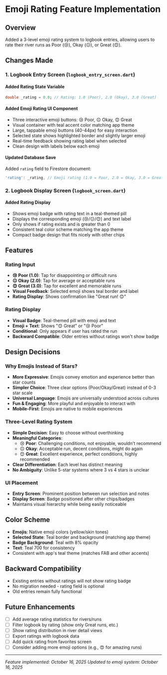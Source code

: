 # Emoji Rating Feature Implementation

## Overview
Added a 3-level emoji rating system to logbook entries, allowing users to rate their river runs as Poor (😢), Okay (😐), or Great (😊).

## Changes Made

### 1. Logbook Entry Screen (`logbook_entry_screen.dart`)

#### Added Rating State Variable
```dart
double _rating = 0.0; // Rating: 1.0 (Poor), 2.0 (Okay), 3.0 (Great)
```

#### Added Emoji Rating UI Component
- Three interactive emoji buttons: 😢 Poor, 😐 Okay, 😊 Great
- Visual container with teal accent color matching app theme
- Large, tappable emoji buttons (40-44px) for easy interaction
- Selected state shows highlighted border and slightly larger emoji
- Real-time feedback showing rating label when selected
- Clean design with labels below each emoji

#### Updated Database Save
Added `rating` field to Firestore document:
```dart
'rating': _rating, // Emoji rating (1.0 = Poor, 2.0 = Okay, 3.0 = Great)
```

### 2. Logbook Display Screen (`logbook_screen.dart`)

#### Added Rating Display
- Shows emoji badge with rating text in a teal-themed pill
- Displays the corresponding emoji (😢/😐/😊) and text label
- Only shows if rating exists and is greater than 0
- Consistent teal color scheme matching the app theme
- Compact badge design that fits nicely with other chips

## Features

### Rating Input
- **😢 Poor (1.0)**: Tap for disappointing or difficult runs
- **😐 Okay (2.0)**: Tap for average or acceptable runs  
- **😊 Great (3.0)**: Tap for excellent and memorable runs
- **Visual Feedback**: Selected emoji shows teal border and label
- **Rating Display**: Shows confirmation like "Great run! 😊"

### Rating Display
- **Visual Badge**: Teal-themed pill with emoji and text
- **Emoji + Text**: Shows "😊 Great" or "😢 Poor"
- **Conditional**: Only appears if user has rated the run
- **Backward Compatible**: Older entries without ratings won't show badge

## Design Decisions

### Why Emojis Instead of Stars?
- **More Expressive**: Emojis convey emotion and experience better than star counts
- **Simpler Choice**: Three clear options (Poor/Okay/Great) instead of 0-3 star scale
- **Universal Language**: Emojis are universally understood across cultures
- **Fun & Engaging**: More playful and enjoyable to interact with
- **Mobile-First**: Emojis are native to mobile experiences

### Three-Level Rating System
- **Simple Decision**: Easy to choose without overthinking
- **Meaningful Categories**:
  - 😢 **Poor**: Challenging conditions, not enjoyable, wouldn't recommend
  - 😐 **Okay**: Acceptable run, decent conditions, might do again
  - 😊 **Great**: Excellent experience, perfect conditions, highly recommended
- **Clear Differentiation**: Each level has distinct meaning
- **No Ambiguity**: Unlike 5-star systems where 3 vs 4 stars is unclear

### UI Placement
- **Entry Screen**: Prominent position between run selection and notes
- **Display Screen**: Badge positioned after other chips/badges
- Maintains visual hierarchy while being easily noticeable

## Color Scheme
- **Emojis**: Native emoji colors (yellow/skin tones)
- **Selected State**: Teal border and background (matching app theme)
- **Badge Background**: Teal with 8% opacity
- **Text**: Teal 700 for consistency
- Consistent with app's teal theme (matches FAB and other accents)

## Backward Compatibility
- Existing entries without ratings will not show rating badge
- No migration needed - rating field is optional
- Old entries remain fully functional

## Future Enhancements
- [ ] Add average rating statistics for rivers/runs
- [ ] Filter logbook by rating (show only Great runs, etc.)
- [ ] Show rating distribution in river detail views
- [ ] Export ratings with logbook data
- [ ] Add quick rating from favorites screen
- [ ] Consider adding more emoji options (e.g., 😍 for amazing runs)

---

*Feature implemented: October 16, 2025*
*Updated to emoji system: October 16, 2025*
